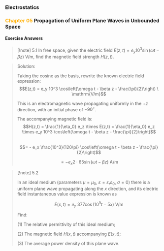 ### Electrostatics

### <span style="font-weight:bold; color:rgb(255, 177, 10)">Chapter 05</span> Propagation of Uniform Plane Waves in Unbounded Space

#### Exercise Answers

> [!note] 5.1
> In free space, given the electric field $E(z,t) = e_y 10^3 \sin(\omega t - \beta z)$ V/m, find the magnetic field strength $H(z,t)$.

> Solution:
>  
> Taking the cosine as the basis, rewrite the known electric field expression:  
> $$E(z,t) = e_y 10^3 \cos\left(\omega t - \beta z - \frac{\pi}{2}\right) \ \mathrm{V/m}$$  
>  
> This is an electromagnetic wave propagating uniformly in the $+z$ direction, with an initial phase of $-90^\circ$.  
>  
> The accompanying magnetic field is:  
> $$H(z,t) = \frac{1}{\eta_0} e_z \times E(z,t) = \frac{1}{\eta_0} e_z \times e_y 10^3 \cos\left(\omega t - \beta z - \frac{\pi}{2}\right)$$  
> $$= - e_x \frac{10^3}{120\pi} \cos\left(\omega t - \beta z - \frac{\pi}{2}\right)$$
>
>$$= - e_x 2 \cdot 65 \sin(\omega t - \beta z) \ \mathrm{A/m}$$

> [!note] 5.2
>
> In an ideal medium (parameters $\mu = \mu_0$, $\varepsilon = \varepsilon_r \varepsilon_0$, $\sigma = 0$) there is a uniform plane wave propagating along the $x$ direction, and its electric field instantaneous value expression is known as  
>
> $$E(x,t) = e_y\ 377 \cos(10^9 t - 5x)\ \mathrm{V/m}$$  
>
> Find:  
>
> (1) The relative permittivity of this ideal medium;  
>
> (2) The magnetic field $H(x,t)$ accompanying $E(x,t)$;  
>
> (3) The average power density of this plane wave.
